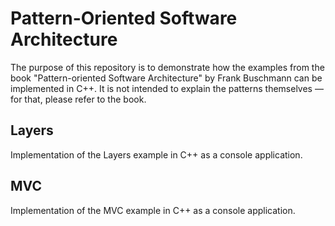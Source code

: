 # Pattern-Oriented Software Architecture
The purpose of this repository is to demonstrate how the examples from the book "Pattern-oriented Software Architecture" by Frank Buschmann can be implemented in C++. It is not intended to explain the patterns themselves — for that, please refer to the book.

## Layers
Implementation of the Layers example in C++ as a console application.

## MVC
Implementation of the MVC example in C++ as a console application.
